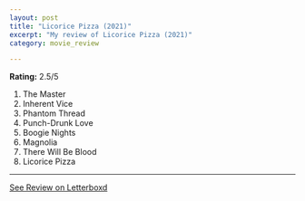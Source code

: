 ```yaml
---
layout: post
title: "Licorice Pizza (2021)"
excerpt: "My review of Licorice Pizza (2021)"
category: movie_review

---
```


**Rating:** 2.5/5

1. The Master
2. Inherent Vice
3. Phantom Thread
4. Punch-Drunk Love
5. Boogie Nights
6. Magnolia
7. There Will Be Blood
8. Licorice Pizza

<hr>

[See Review on Letterboxd](https://boxd.it/2ubGd5)
